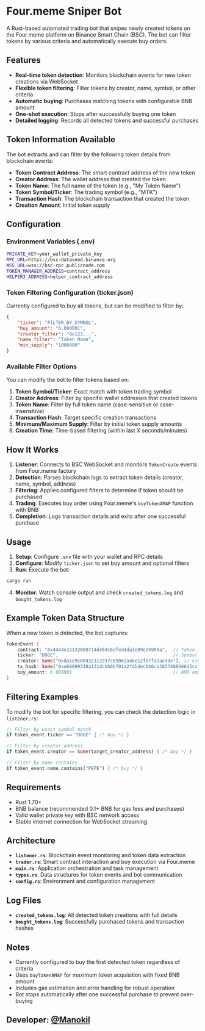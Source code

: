 # Four.meme Sniper Bot

A Rust-based automated trading bot that snipes newly created tokens on the Four.meme platform on Binance Smart Chain (BSC). The bot can filter tokens by various criteria and automatically execute buy orders.

## Features

- **Real-time token detection**: Monitors blockchain events for new token creations via WebSocket
- **Flexible token filtering**: Filter tokens by creator, name, symbol, or other criteria
- **Automatic buying**: Purchases matching tokens with configurable BNB amount
- **One-shot execution**: Stops after successfully buying one token
- **Detailed logging**: Records all detected tokens and successful purchases

## Token Information Available

The bot extracts and can filter by the following token details from blockchain events:

- **Token Contract Address**: The smart contract address of the new token
- **Creator Address**: The wallet address that created the token
- **Token Name**: The full name of the token (e.g., "My Token Name")
- **Token Symbol/Ticker**: The trading symbol (e.g., "MTK")
- **Transaction Hash**: The blockchain transaction that created the token
- **Creation Amount**: Initial token supply

## Configuration

### Environment Variables (.env)
```bash
PRIVATE_KEY=your_wallet_private_key
RPC_URL=https://bsc-dataseed.binance.org
WSS_URL=wss://bsc-rpc.publicnode.com
TOKEN_MANAGER_ADDRESS=contract_address
HELPER3_ADDRESS=helper_contract_address
```

### Token Filtering Configuration (ticker.json)
Currently configured to buy all tokens, but can be modified to filter by:

```json
{
    "ticker": "FILTER_BY_SYMBOL",
    "buy_amount": "0.000001",
    "creator_filter": "0x123...", 
    "name_filter": "Token Name",
    "min_supply": "1000000"
}
```

### Available Filter Options

You can modify the bot to filter tokens based on:

1. **Token Symbol/Ticker**: Exact match with token trading symbol
2. **Creator Address**: Filter by specific wallet addresses that created tokens
3. **Token Name**: Filter by full token name (case-sensitive or case-insensitive)
4. **Transaction Hash**: Target specific creation transactions
5. **Minimum/Maximum Supply**: Filter by initial token supply amounts
6. **Creation Time**: Time-based filtering (within last X seconds/minutes)

## How It Works

1. **Listener**: Connects to BSC WebSocket and monitors `TokenCreate` events from Four.meme factory
2. **Detection**: Parses blockchain logs to extract token details (creator, name, symbol, address)
3. **Filtering**: Applies configured filters to determine if token should be purchased
4. **Trading**: Executes buy order using Four.meme's `buyTokenAMAP` function with BNB
5. **Completion**: Logs transaction details and exits after one successful purchase

## Usage

1. **Setup**: Configure `.env` file with your wallet and RPC details
2. **Configure**: Modify `ticker.json` to set buy amount and optional filters
3. **Run**: Execute the bot:
```bash
cargo run
```

4. **Monitor**: Watch console output and check `created_tokens.log` and `bought_tokens.log`

## Example Token Data Structure

When a new token is detected, the bot captures:
```rust
TokenEvent {
    contract: "0x4444e22132008714d484c6dfed4da3e09e25985a",  // Token address
    ticker: "DOGE",                                          // Symbol
    creator: Some("0x8a1e9c004321c2937c85062a4be12fb7fa2ae3de"), // Creator
    tx_hash: Some("0xe69809348a131dcbb0b701a2fdbdecbb6cb3857488666d5ccf51ea22b4ecdc86"),
    buy_amount: 0.000001                                     // BNB amount to spend
}
```

## Filtering Examples

To modify the bot for specific filtering, you can check the detection logic in `listener.rs`:

```rust
// Filter by exact symbol match
if token_event.ticker == "DOGE" { /* buy */ }

// Filter by creator address
if token_event.creator == Some(target_creator_address) { /* buy */ }

// Filter by name contains
if token_event.name.contains("PEPE") { /* buy */ }
```

## Requirements

- Rust 1.70+
- BNB balance (recommended 0.1+ BNB for gas fees and purchases)
- Valid wallet private key with BSC network access
- Stable internet connection for WebSocket streaming

## Architecture

- **`listener.rs`**: Blockchain event monitoring and token data extraction
- **`trader.rs`**: Smart contract interaction and buy execution via Four.meme
- **`main.rs`**: Application orchestration and task management
- **`types.rs`**: Data structures for token events and bot communication
- **`config.rs`**: Environment and configuration management

## Log Files

- **`created_tokens.log`**: All detected token creations with full details
- **`bought_tokens.log`**: Successfully purchased tokens and transaction hashes

## Notes

- Currently configured to buy the first detected token regardless of criteria
- Uses `buyTokenAMAP` for maximum token acquisition with fixed BNB amount
- Includes gas estimation and error handling for robust operation
- Bot stops automatically after one successful purchase to prevent over-buying

## Developer: [@Manokil](https://t.me/Rust0x_726)